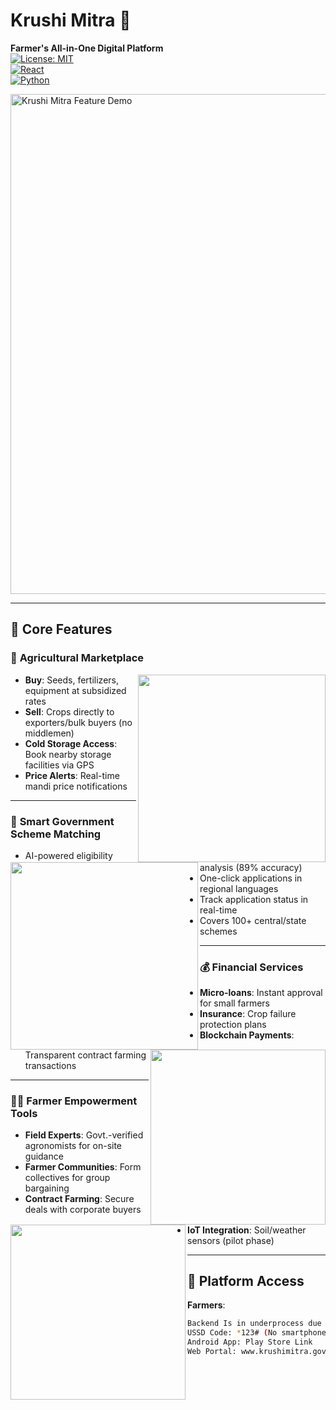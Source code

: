 # Krushi Mitra 🌾  
**Farmer's All-in-One Digital Platform**  
[![License: MIT](https://img.shields.io/badge/License-MIT-green.svg)](LICENSE)  
[![React](https://img.shields.io/badge/Frontend-React.js-blue)](https://react.dev/)  
[![Python](https://img.shields.io/badge/Backend-Flask-yellow)](https://flask.palletsprojects.com/)  

<img src="screenshots/platform-overview.gif" width="800" alt="Krushi Mitra Feature Demo">  

---

## 🚀 **Core Features**  

### 🛒 **Agricultural Marketplace**  
<img src="screenshots/marketplace.png" width="300" align="right">  

- **Buy**: Seeds, fertilizers, equipment at subsidized rates  
- **Sell**: Crops directly to exporters/bulk buyers (no middlemen)  
- **Cold Storage Access**: Book nearby storage facilities via GPS  
- **Price Alerts**: Real-time mandi price notifications  

---

### 🤖 **Smart Government Scheme Matching**  
<img src="screenshots/scheme-matching.png" width="300" align="left">  

- AI-powered eligibility analysis (89% accuracy)  
- One-click applications in regional languages  
- Track application status in real-time  
- Covers 100+ central/state schemes  

---

### 💰 **Financial Services**  
<img src="screenshots/loan-interface.png" width="280" align="right">  

- **Micro-loans**: Instant approval for small farmers  
- **Insurance**: Crop failure protection plans  
- **Blockchain Payments**: Transparent contract farming transactions  

---

### 👨‍🌾 **Farmer Empowerment Tools**  
<img src="screenshots/community.png" width="280" align="left">  

- **Field Experts**: Govt.-verified agronomists for on-site guidance  
- **Farmer Communities**: Form collectives for group bargaining  
- **Contract Farming**: Secure deals with corporate buyers  
- **IoT Integration**: Soil/weather sensors (pilot phase)  

---

## 📲 **Platform Access**  
**Farmers**:  
```bash
Backend Is in underprocess due some tenchinal fault backend files got corrupted 
USSD Code: *123# (No smartphone needed)  
Android App: Play Store Link  
Web Portal: www.krushimitra.gov.in  
